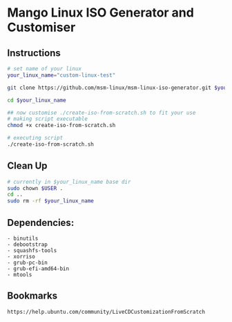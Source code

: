 # Mango Linux ISO Generator and Customiser

## Instructions
```bash
# set name of your linux
your_linux_name="custom-linux-test"

git clone https://github.com/msm-linux/msm-linux-iso-generator.git $your_linux_name

cd $your_linux_name

## now customise ./create-iso-from-scratch.sh to fit your use
# making script executable
chmod +x create-iso-from-scratch.sh

# executing script
./create-iso-from-scratch.sh
```

## Clean Up
```bash
# currently in $your_linux_name base dir
sudo chown $USER .
cd ..
sudo rm -rf $your_linux_name
```

## Dependencies:
    - binutils
    - debootstrap
    - squashfs-tools
    - xorriso
    - grub-pc-bin
    - grub-efi-amd64-bin 
    - mtools

## Bookmarks
    https://help.ubuntu.com/community/LiveCDCustomizationFromScratch

